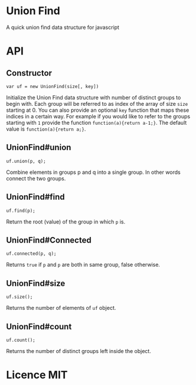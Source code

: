 Union Find
==========

A quick union find data structure for javascript


# API

## Constructor
```
var uf = new UnionFind(size[, key])
```
Initialize the Union Find data structure with number of distinct groups to begin with. Each group will be referred to as index of the array of size `size` starting at 0. You can also provide an optional `key` function that maps these indices in a certain way. For example if you would like to refer to the groups starting with `1` provide the function `function(a){return a-1;}`. The default value is `function(a){return a;}`.

## UnionFind#union
```
uf.union(p, q);
```
Combine elements in groups p and q into a single group. In other words connect the two groups.

## UnionFind#find
```
uf.find(p);
```
Return the root (value) of the group in which `p` is.

## UnionFind#Connected
```
uf.connected(p, q);
```
Returns `true` if `p` and `p` are both in same group, false otherwise.

## UnionFind#size
```
uf.size();
```
Returns the number of elements of `uf` object.

## UnionFind#count
```
uf.count();
```
Returns the number of distinct groups left inside the object.

# Licence MIT
